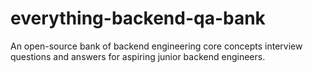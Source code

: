 # everything-backend-qa-bank
An open-source bank of backend engineering core concepts interview questions and answers for aspiring junior backend engineers.
